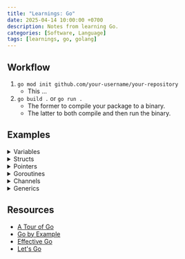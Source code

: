 ```yaml
---
title: "Learnings: Go"
date: 2025-04-14 10:00:00 +0700
description: Notes from learning Go.
categories: [Software, Language]
tags: [learnings, go, golang]
---
```



<!-- 
https://youtu.be/LHhsNa_Kgns?si=ssZB6Fs3Rus2kr5R

https://www.youtube.com/watch?v=gXmznGEW9vo&t=218s

https://www.youtube.com/watch?v=jFfo23yIWac&t=60s
https://github.com/AkhilSharma90/simple-http-server-GO

https://www.youtube.com/watch?v=un6ZyFkqFKo&t=27617s
https://github.com/bootdotdev/fcc-learn-golang-assets/blob/main/project/2-boilerplate/src/main.go

https://www.youtube.com/watch?v=h3fqD6IprIA&t=94s
https://github.com/sikozonpc/GopherSocial

https://www.youtube.com/watch?v=LHhsNa_Kgns
https://github.com/techwithtim/Go-API-Tutorial/blob/main/main.go 

https://puthearathaim.postman.co/workspace/812f78a5-e533-47fb-81d9-c1414aaaf53d/team-quickstart
-->


## Workflow

1. `go mod init github.com/your-username/your-repository`
   - This ... 
2. `go build .` or `go run .`
   - The former to compile your package to a binary.
   - The latter to both compile and then run the binary.


## Examples

<details>
<summary>Variables</summary>

{% highlight go %}

package main

import (
	"errors"
	"fmt"
	"unicode/utf8"
)

func main() {
	var intNum int = 32767
	intNum = intNum + 1
	fmt.Println(intNum)

	var floatNum float64 = 12345678.9
	fmt.Println(floatNum)

	var floatNum32 float32 = 10.1
	var intNum32 int32 = 2
	var result float32 = floatNum32 + float32(intNum32)
	fmt.Println(result)

	var intNum1 int = 3
	var intNum2 int = 2
	fmt.Println(intNum1 / intNum2)
	fmt.Println(intNum1 % intNum2)

	var myString string = "Hello" + " " + "World"
	fmt.Println(myString)

	fmt.Println(utf8.RuneCountInString("y"))

	var myRune rune = 'a'
	fmt.Println(myRune)

	var myBoolean bool = false
	fmt.Println(myBoolean)

	var intNum3 int
	fmt.Println(intNum3)

	var myVar string = foo()
	fmt.Println(myVar)

	var1, var2 := 1, 2
	fmt.Println(var1, var2)

	const myConst string = "const value"
	fmt.Println(myConst)

	const pi float32 = 3.1415

	var printValue string = "Hello World"
	printMe(printValue)

	var numerator int = 11
	var denominator int = 0
	var result, remainder, err = intDivision(numerator, denominator)
	switch {
	case err != nil:
		fmt.Printf(err.Error())
	case remainder == 0:
		fmt.Printf("The result of the integer division is %v", result)
	default:
		fmt.Printf("The result of the integer division is %v with remainder %v", result, remainder)
	}
	switch remainder {
	case 0:
		fmt.Println("The dvision was exact")
	case 1, 2:
		fmt.Println("The division was close")
	default:
		fmt.Printf("The division was not close")
	}

	intArr := [...]int32{1, 2, 3}
	fmt.Println(intArr)

	var intSlice []int32 = []int32{4, 5, 6}
	fmt.Printf("The length is %v with capacity %v", len(intSlice), cap(intSlice))
	intSlice = append(intSlice, 7)
	fmt.Printf("\nThe length is %v with capacity %v\n", len(intSlice), cap(intSlice))

	var intSlice2 []int32 = []int32{8, 9}
	intSlice = append(intSlice, intSlice2...)
	fmt.Println(intSlice)

	var intSlice3 []int32 = make([]int32, 3, 10)
	fmt.Println(intSlice3)

	var myMap map[string]uint8 = make(map[string]uint8)
	fmt.Println(myMap)

	var myMap2 = map[string]uint8{"Adam": 23, "Sarah": 45}
	fmt.Println(myMap2["Adam"])
	var age, ok = myMap2["Jason"]
	if ok {
		fmt.Printf("The age is %v", age)
	} else {
		fmt.Printf("Invalid Name")
	}

	for name, age := range myMap2 {
		fmt.Printf("Name: %v, Age: %v \n", name, age)
	}

	for i, v := range intArr {
		fmt.Printf("Index: %v, Value: %v \n", i, v)
	}

	for i := 0; i < 10; i++ {
		fmt.Println(i)
	}


	var myString = []rune["resume"]
	var indexed = myString[1]
	fmt.Printf("%v, %T\n", indexed, indexed)
	for i, v := range myString {
		fmt.Println(i, v)
	}
	fmt.Printf("\nThe length of 'myString' is %v", len(myString))

	var myRune = 'a'
	fmt.Printf("\nmyRune = %v", myRune)

	var strSlice = []string{"s", "u", "b", "s", "c", "r", "i", "b", "e"}
	var catStr = ""
	for i := range strSlice {
		catStr += strSlice[i]
	}
	fmt.Printf("\n%v", catStr)
}

func printMe(printValue string) {
	fmt.Println(printValue)
}

func intDivision(numerator int, denominator int) (int, int, error) {
	var err error
	if denominator == 0 {
		err = errors.New("Cannot Divide by Zero")
		return 0, 0, err
	}
	var result int = numerator / denominator
	var remainder int = numerator % denominator
	return result, remainder, err
}

{% endhighlight %}

</details>

<details>
<summary>Structs</summary>

{% highlight go %}

package main

import "fmt"

type gasEngine struct {
	mpg     uint8
	gallons uint8
	owner
	int
}

type owner struct {
	name string
}

type electricEngine struct {
	mpkwh uint8
	kwh   uint8
}

func (e gasEngine) milesLeft() uint8 {
	return e.gallons * e.mpg
}

func (e electricEngine) milesLeft() uint8 {
	return e.kwh * e.mpkwh
}

type engine interface {
	milesLeft() uint8
}

func canMakeit(e engine, miles uint8) {
	if miles <= e.milesLeft() {
		fmt.Println("You can make it there!")
	} else {
		fmt.Println("Need to fuel up first!")
	}
}

func main() {
	var myEngine gasEngine = gasEngine{25, 15, owner{"Alex"}, 10}
	fmt.Println(myEngine.mpg, myEngine.gallons, myEngine.name)
	canMakeit(myEngine, 50)
	fmt.Printf("Total miles left in tank: %v", myEngine.milesLeft())
	var myEngine2 electricEngine = electricEngine{25, 15}
	canMakeit(myEngine2, 50)
}

{% endhighlight %}

</details>

<details>
<summary>Pointers</summary>

{% highlight go %}

package main

import (
	"fmt"
)

func main0() {
	var p *int32 = new(int32)
	var i int32
	fmt.Printf("The value p points to is: %v", *p)
	fmt.Printf("\nThe value if i is: %v", i)
	p = &i
	*p = i
	fmt.Printf("\nThe value p points to is: %v", *p)
	fmt.Printf("\nThe value if i is: %v", i)
	var k int32 = 2
	i = k
}

func main1() {
	var slice = []int32{1, 2, 3}
	var sliceCopy = slice
	sliceCopy[2] = 4
	fmt.Println(slice)
	fmt.Println(sliceCopy)
}

func main() {
	var thing1 = [5]float64{1, 2, 3, 4, 5}
	fmt.Printf("\nThe memory location of the thing1 array is: %p", &thing1)
	var result [5]float64 = square(&thing1)
	fmt.Printf("\nThe result is: %v", result)
	fmt.Printf("\nThe value of thing1 is: %v", thing1)
}

func square(thing2 *[5]float64) [5]float64 {
	fmt.Printf("\nThe memory location of the thing2 array is: %p", &thing2)
	for i := range thing2 {
		thing2[i] = thing2[i] * thing2[i]
	}
	return *thing2
}

{% endhighlight %}

</details>

<details>
<summary>Goroutines</summary>

{% highlight go %}

package main

import (
	"fmt"
	"sync"
	"time"
)

var m = sync.RWMutex{}
var wg = sync.WaitGroup{}
var dbData = []string{"id1", "id2", "id3", "id4", "id5"}
var results = []string{}

func main() {
	t0 := time.Now()
	for i := 0; i < len(dbData); i++ {
		wg.Add(1)
		go dbCall(i)
	}
	wg.Wait()
	fmt.Printf("\nTotal execution time: %v", time.Since(t0))
	fmt.Printf("\nThe results are %v", results)
}

func dbCall(i int) {
	var delay float32 = 2000
	time.Sleep(time.Duration(delay) * time.Millisecond)
	fmt.Println("The result from the database is:", dbData[i])
	save(dbData[i])
	log()
	wg.Done()
}

func save(result string) {
	m.Lock()
	results = append(results, dbData[i])
	m.Unlock()
}

func log() {
	m.RLock()
	fmt.Printf("\nThe current results are: %v", results)
	m.RUnlock()
}

{% endhighlight %}

</details>

<details>
<summary>Channels</summary>

{% highlight go %}

package main

import (
	"fmt"
	"math/rand/v2"
	"time"
)

var MAX_CHICKEN_PRICE float32 = 5
var MAX_TOFU_PRICE float32 = 3

func main4() {
	var chickenChannel = make(chan string)
	var tofuChannel = make(chan string)
	var websites = []string{"walmart.com", "costco.com", "wholefoods.com"}
	for i := range websites {
		go checkChickenPrices(websites[i], chickenChannel)
		go checkTofuPrices(websites[i], tofuChannel)
	}
	sendMessage(chickenChannel, tofuChannel)
}

func checkTofuPrices(website string, c chan string) {
	for {
		time.Sleep(time.Second * 1)
		var tofu_price = rand.Float32() * 20
		if tofu_price < MAX_TOFU_PRICE {
			c <- website
			break
		}
	}
}
func checkChickenPrices(website string, chickenChannel chan string) {
	for {
		time.Sleep(time.Second * 1)
		var chickenPrice = rand.Float32() * 20
		if chickenPrice <= MAX_CHICKEN_PRICE {
			chickenChannel <- website
			break
		}
	}
}

func sendMessage(chickenChannel chan string, tofuChannel chan string) {
	select {
	case website := <-chickenChannel:
		fmt.Printf("\nFound a deal on chicken at %v.", website)
	case website := <-tofuChannel:
		fmt.Printf("\nEmail Sent: Found deal on tofu at %v.", website)
	}
}

func main3() {
	var c = make(chan int, 5)
	go process(c)
	for i := range c {
		fmt.Println(i)
		time.Sleep(time.Second * 1)
	}
}

func process(c chan int) {
	defer close(c)
	for i := 0; i < 5; i++ {
		c <- i
	}
	fmt.Println("Exiting process")
}

{% endhighlight %}

</details>

<details>
<summary>Generics</summary>

{% highlight go %}
package main

import (
	"encoding/json"
	"fmt"
	"io/ioutil"
)

type contactInfo struct {
	Name  string
	Email string
}

type purchaseInfo struct {
	Name   string
	Price  float32
	Amount int
}

func main() {
	var contacts []contactInfo = loadJSON[contactInfo]("./contactInfo.json")
	fmt.Printf("\n%+v", contacts)

	var purchases []purchaseInfo = loadJSON[purchaseInfo]("./purchaseInfo.json")
	fmt.Printf("\n%+v", purchases)
}

func loadJSON[T contactInfo | purchaseInfo](filePath string) []T {
	data, _ := ioutil.ReadFile(filePath)

	var loaded = []T{}
	json.Unmarshal(data, &loaded)

	return loaded
}

func main() {
	var intSlice = []int{1, 2, 3}
	fmt.Println(sumSlice[int](intSlice))

	var float32Slice = []float32{1, 2, 3}
	fmt.Println(sumSlice[float32](float32Slice))
}

func sumSlice[T int | float32 | float64](slice []T) T {
	var sum T
	for _, v := range slice {
		sum += v
	}
	return sum
}

func main() {
	var intSlice = []int{}
	fmt.Println(isEmpty(intSlice))

	var float32Slice = []float32{1, 2, 3}
	fmt.Println(isEmpty(float32Slice))
}

func isEmpty[T any](slice []T) bool {
	return len(slice) == 0
}

{% endhighlight %}

</details>


## Resources

- [A Tour of Go](https://go.dev/tour/list)
- [Go by Example](https://gobyexample.com/)
- [Effective Go](https://go.dev/doc/effective_go)
- [Let's Go](https://lets-go.alexedwards.net/)
